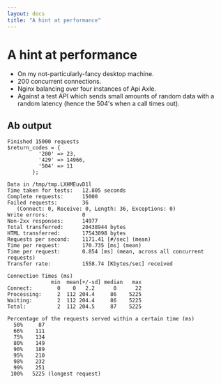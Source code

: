 ```yaml
---
layout: docs
title: "A hint at performance"
---
```


# A hint at performance

* On my not-particularly-fancy desktop machine.
* 200 concurrent connections.
* Nginx balancing over four instances of Api Axle. 
* Against a test API which sends small amounts of random data with a
  random latency (hence the 504's when a call times out).

## Ab output

    Finished 15000 requests
    $return_codes = {
              '200' => 23,
              '429' => 14966,
              '504' => 11
            };

    Data in /tmp/tmp.LXHMEuvD1l
    Time taken for tests:   12.805 seconds
    Complete requests:      15000
    Failed requests:        36
       (Connect: 0, Receive: 0, Length: 36, Exceptions: 0)
    Write errors:           0
    Non-2xx responses:      14977
    Total transferred:      20438944 bytes
    HTML transferred:       17543098 bytes
    Requests per second:    1171.41 [#/sec] (mean)
    Time per request:       170.735 [ms] (mean)
    Time per request:       0.854 [ms] (mean, across all concurrent requests)
    Transfer rate:          1558.74 [Kbytes/sec] received

    Connection Times (ms)
                  min  mean[+/-sd] median   max
    Connect:        0    0   2.2      0      22
    Processing:     2  112 204.4     86    5225
    Waiting:        2  112 204.4     86    5225
    Total:          2  112 204.5     87    5225

    Percentage of the requests served within a certain time (ms)
      50%     87
      66%    111
      75%    134
      80%    149
      90%    189
      95%    210
      98%    232
      99%    251
     100%   5225 (longest request)
